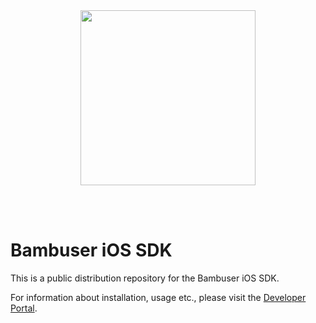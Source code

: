 <div>
  <br/><br />
  <p align="center">
    <a href="https://bambuser.com" target="_blank" align="center">
        <img src="https://brand.bambuser.net/current/logo/bambuser-black-512.png" width="280">
    </a>
  </p>
  <br/><br />
</div>


# Bambuser iOS SDK

This is a public distribution repository for the Bambuser iOS SDK.

For information about installation, usage etc., please visit the [Developer Portal][Portal].


[Portal]: https://dashboard.bambuser.com/developer

